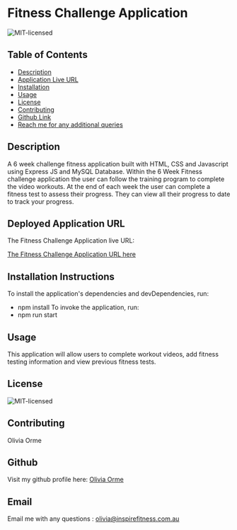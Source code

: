 # Fitness Challenge Application
![MIT-licensed](https://img.shields.io/badge/license-MIT-red)

## Table of Contents
* [Description](#description)
* [Application Live URL](#Deployed-Application-URL)
* [Installation](#installation-instructions)
* [Usage](#usage)
* [License](#license)
* [Contributing](#contributing)
* [Github Link](#github)
* [Reach me for any additional queries](#email)

## Description
A 6 week challenge fitness application built with HTML, CSS and Javascript using Express JS and MySQL Database. 
Within the 6 Week Fitness challenge application the user can follow the training program to complete the video workouts. At the end of each week the user can complete a fitness test to assess their progress. They can view all their progress to date to track your progress.


## Deployed Application URL
The Fitness Challenge Application live URL:

[The Fitness Challenge Application URL here](https://safe-sea-18422.herokuapp.com/signup)

## Installation Instructions
To install the application's dependencies and devDependencies, run:
* npm install
To invoke the application, run:
* npm run start

## Usage
This application will allow users to complete workout videos, add fitness testing information and view previous fitness tests.

## License
![MIT-licensed](https://img.shields.io/badge/license-MIT-red)

## Contributing
Olivia Orme


## Github
Visit my github profile here: [Olivia Orme](https://github.com/inspirewh)

## Email
Email me with any questions : olivia@inspirefitness.com.au
